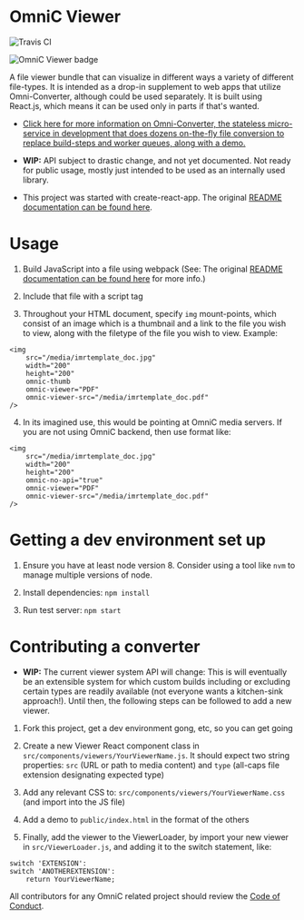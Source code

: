 # OmniC Viewer

![Travis CI](https://travis-ci.org/michaelpb/omnic-viewer.svg?branch=master)

![OmniC Viewer badge](https://badge.fury.io/js/omnic-viewer.png)

A file viewer bundle that can visualize in different ways a variety of
different file-types. It is intended as a drop-in supplement to web apps that
utilize Omni-Converter, although could be used separately. It is built using
React.js, which means it can be used only in parts if that's wanted.

* [Click here for more information on Omni-Converter, the stateless micro-service
in development that does dozens on-the-fly file conversion to replace
build-steps and worker queues, along with a demo.](http://omnic.michaelb.org/)

* **WIP:** API subject to drastic change, and not yet documented. Not ready for
public usage, mostly just intended to be used as an internally used library.

* This project was started with create-react-app. The original [README
  documentation can be found here](CREATE_REACT_APP.md).

# Usage

1. Build JavaScript into a file using webpack (See: The original [README
documentation can be found here](CREATE_REACT_APP.md) for more info.)

2. Include that file with a script tag

3. Throughout your HTML document, specify `img` mount-points, which
consist of an image which is a thumbnail and a link to the file you wish to
view, along with the filetype of the file you wish to view. Example:

```
<img
    src="/media/imrtemplate_doc.jpg"
    width="200"
    height="200"
    omnic-thumb
    omnic-viewer="PDF"
    omnic-viewer-src="/media/imrtemplate_doc.pdf"
/>
```

4. In its imagined use, this would be pointing at OmniC media servers. If you
are not using OmniC backend, then use format like:


```
<img
    src="/media/imrtemplate_doc.jpg"
    width="200"
    height="200"
    omnic-no-api="true"
    omnic-viewer="PDF"
    omnic-viewer-src="/media/imrtemplate_doc.pdf"
/>
```

# Getting a dev environment set up

1. Ensure you have at least node version 8. Consider using a tool like `nvm` to
manage multiple versions of node.

2. Install dependencies: `npm install`

3. Run test server: `npm start`

# Contributing a converter

* **WIP:** The current viewer system API will change: This is will eventually
  be an extensible system for which custom builds including or excluding
  certain types are readily available (not everyone wants a kitchen-sink
  approach!).  Until then, the following steps can be followed to add a new
  viewer.

1. Fork this project, get a dev environment gong, etc, so you can get going

2. Create a new Viewer React component class in
`src/components/viewers/YourViewerName.js`. It should expect two string
properties: `src` (URL or path to media content) and `type` (all-caps file
extension designating expected type)

3. Add any relevant CSS to: `src/components/viewers/YourViewerName.css` (and
import into the JS file)

3. Add a demo to `public/index.html` in the format of the others

4. Finally, add the viewer to the ViewerLoader, by import your new viewer in
`src/ViewerLoader.js`, and adding it to the switch statement, like:

```
switch 'EXTENSION':
switch 'ANOTHEREXTENSION':
    return YourViewerName;
```

All contributors for any OmniC related project should review the [Code of
Conduct](CONDUCT.md).



